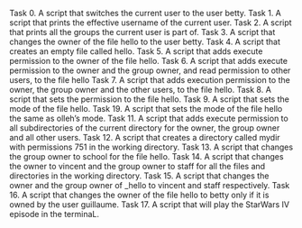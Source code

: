 Task 0.  A script that switches the current user to the user betty.
Task 1.  A script that prints the effective username of the current user.
Task 2.  A script that prints all the groups the current user is part of. 
Task 3.	 A script that changes the owner of the file hello to the user betty.
Task 4.  A script that creates an empty file called hello.
Task 5.  A script that adds execute permission to the owner of the file hello.
Task 6.  A script that adds execute permission to the owner and the group owner, and read permission to other users, to the file hello
Task 7.  A script that adds execution permission to the owner, the group owner and the other users, to the file hello.
Task 8.  A script that sets the permission to the file hello.
Task 9.  A script that sets the mode of the file hello.
Task 19. A script that sets the mode of the file hello the same as olleh’s mode.
Task 11. A script that adds execute permission to all subdirectories of the current directory for the owner, the group owner and all other users.
Task 12. A script that creates a directory called mydir with permissions 751 in the working directory.
Task 13. A script that changes the group owner to school for the file hello.
Task 14. A script that changes the owner to vincent and the group owner to staff for all the files and directories in the working directory.
Task 15. A script that changes the owner and the group owner of _hello to vincent and staff respectively.
Task 16. A script that changes the owner of the file hello to betty only if it is owned by the user guillaume.
Task 17. A script that will play the StarWars IV episode in the terminaL.
